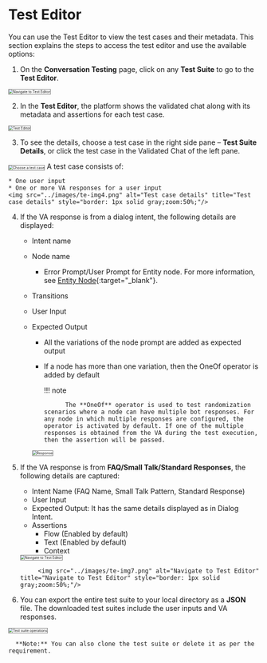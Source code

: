 # Test Editor

You can use the Test Editor to view the test cases and their metadata. This section explains the steps to access the test editor and use the available options:

1. On the **Conversation Testing** page, click on any **Test Suite** to go to the **Test Editor**.  
<img src="../images/te-img1-window.png" alt="Navigate to Test Editor" title="Navigate to Test Editor" style="border: 1px solid gray;zoom:50%;"/>

2. In the **Test Editor**, the platform shows the validated chat along with its metadata and assertions for each test case.  
<img src="../images/te-img2.png" alt="Test Editor" title="Test Editor" style="border: 1px solid gray;zoom:50%;"/>

3. To see the details, choose a test case in the right side pane – **Test Suite Details**, or click the test case in the Validated Chat of the left pane.  
<img src="../images/te-img3.png" alt="Choose a test case" title="Choose a test case" style="border: 1px solid gray;zoom:50%;"/>    
A  test case consists of: 

    * One user input  
    * One or more VA responses for a user input  
    <img src="../images/te-img4.png" alt="Test case details" title="Test case details" style="border: 1px solid gray;zoom:50%;"/>

4. If the VA response is from a dialog intent, the following details are displayed:  

    * Intent name  
    * Node name
	    * Error Prompt/User Prompt for Entity node. For more information, see [Entity Node](https://developer.kore.ai/docs/bots/bot-builder-tool/dialog-task/working-with-the-entity-node/#Component_Properties){:target="_blank"}.

    * Transitions
    * User Input  
    * Expected Output  
        * All the variations of the node prompt are added as expected output  
        * If a node has more than one variation, then the OneOf operator is added by default  
      
            !!! note
            
                    The **OneOf** operator is used to test randomization scenarios where a node can have multiple bot responses. For any node in which multiple responses are configured, the operator is activated by default. If one of the multiple responses is obtained from the VA during the test execution, then the assertion will be passed.  


        <img src="../images/te-img5.png" alt="Response" title="Response" style="border: 1px solid gray;zoom:50%;"/>

5. If the VA response is from **FAQ/Small Talk/Standard Responses**, the following details are captured:  

    * Intent Name (FAQ Name, Small Talk Pattern, Standard Response)  
    * User Input  
    * Expected Output: It has the same details displayed as in Dialog Intent.  
    * Assertions  
        * Flow (Enabled by default)  
        * Text (Enabled by default)  
        * Context  
    <img src="../images/te-img6.png" alt="Navigate to Test Editor" title="Navigate to Test Editor" style="border: 1px solid gray;zoom:50%;"/>  
      
            <img src="../images/te-img7.png" alt="Navigate to Test Editor" title="Navigate to Test Editor" style="border: 1px solid gray;zoom:50%;"/>  

6. You can export the entire test suite to your local directory as a **JSON** file. The downloaded test suites include the user inputs and VA responses.  
<img src="../images/te-img8.png" alt="Test suite operations" title="Test suite operations" style="border: 1px solid gray;zoom:50%;"/>  
  
      **Note:** You can also clone the test suite or delete it as per the requirement.